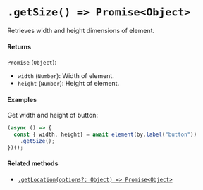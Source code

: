 # `.getSize() => Promise<Object>`

Retrieves width and height dimensions of element.

#### Returns

`Promise` (`Object`):
  - `width` (`Number`): Width of element.
  - `height` (`Number`): Height of element.

#### Examples

Get width and height of button:

```javascript
(async () => {
  const { width, height} = await element(by.label("button"))
    .getSize();
})();
```

#### Related methods

- [`.getLocation(options?: Object) => Promise<Object>`](./getLocation.md)
